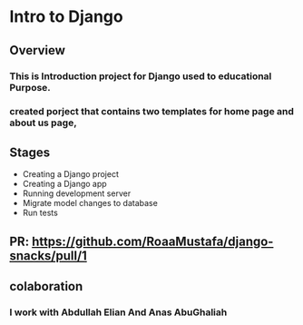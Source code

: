 # Intro to Django

## Overview

### This is Introduction project for Django used to educational Purpose.

### created porject that contains two templates for home page and about us page,


## Stages

+ Creating a Django project
+ Creating a Django app
+ Running development server
+ Migrate model changes to database
+ Run tests


## PR: https://github.com/RoaaMustafa/django-snacks/pull/1

## colaboration

### I work with Abdullah Elian And Anas AbuGhaliah

